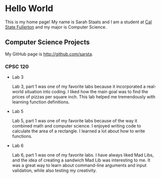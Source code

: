 # Hello World

This is my home page! My name is Sarah Staats and I am a student at [Cal State Fullerton](http://www.fullerton.edu/) and my major is Computer Science.

## Computer Science Projects

My GitHub page is http://github.com/sarsta.

### CPSC 120

* Lab 3

    Lab 3, part 1 was one of my favorite labs because it incorporated a
    real-world situation into coding. I liked how the main goal was to find
    the prices of pizzas per square inch. This lab helped me tremendously with
    learning function definitions.

* Lab 5

    Lab 5, part 1 was one of my favorite labs because of the way it combined
    math and computer science. I enjoyed writing code to calculate the area of
    a rectangle. I learned a lot about how to write functions.

* Lab 6

    Lab 6, part 1 was one of my favorite labs. I have always liked Mad Libs,
    and the idea of creating a sandwich Mad Lib was interesting to me. It was a
    great way to learn about command-line arguments and input validation, while
    also testing my creativity.
